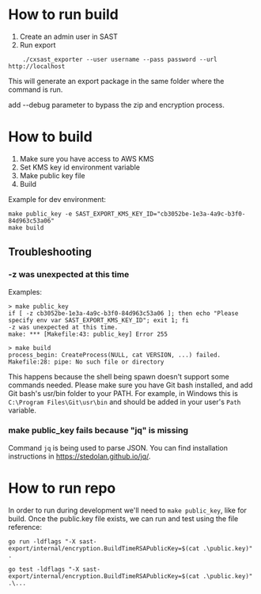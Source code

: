 # How to run build

1. Create an admin user in SAST
2. Run export
```
    ./cxsast_exporter --user username --pass password --url http://localhost
```

This will generate an export package in the same folder where the command is run.

add --debug parameter to bypass the zip and encryption process. 

# How to build

1. Make sure you have access to AWS KMS
2. Set KMS key id environment variable
3. Make public key file
4. Build

Example for dev environment:
```
make public_key -e SAST_EXPORT_KMS_KEY_ID="cb3052be-1e3a-4a9c-b3f0-84d963c53a06"
make build
```

## Troubleshooting

### -z was unexpected at this time

Examples:
```
> make public_key
if [ -z cb3052be-1e3a-4a9c-b3f0-84d963c53a06 ]; then echo "Please specify env var SAST_EXPORT_KMS_KEY_ID"; exit 1; fi
-z was unexpected at this time.
make: *** [Makefile:43: public_key] Error 255
```

```
> make build
process_begin: CreateProcess(NULL, cat VERSION, ...) failed.
Makefile:28: pipe: No such file or directory
```

This happens because the shell being spawn doesn't support some commands needed.
Please make sure you have Git bash installed, and add Git bash's usr/bin folder to your PATH.
For example, in Windows this is `C:\Program Files\Git\usr\bin` and should be added in your user's `Path` variable.

### make public_key fails because "jq" is missing

Command `jq` is being used to parse JSON. You can find installation instructions in https://stedolan.github.io/jq/. 

# How to run repo

In order to run during development we'll need to `make public_key`, like for build.
Once the public.key file exists, we can run and test using the file reference:
```
go run -ldflags "-X sast-export/internal/encryption.BuildTimeRSAPublicKey=$(cat .\public.key)" .
```

```
go test -ldflags "-X sast-export/internal/encryption.BuildTimeRSAPublicKey=$(cat .\public.key)" .\...
```
